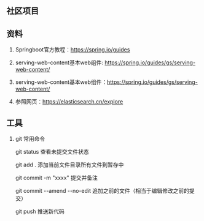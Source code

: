## 社区项目

## 资料
1. Springboot官方教程：https://spring.io/guides

2. serving-web-content基本web组件: https://spring.io/guides/gs/serving-web-content/

2. serving-web-content基本web组件：https://spring.io/guides/gs/serving-web-content/

3. 参照网页：https://elasticsearch.cn/explore

## 工具
1. git 常用命令
    
    git status 查看未提交文件状态
    
    git add . 添加当前文件目录所有文件到暂存中
    
    git commit -m "xxxx" 提交并备注
    
    git commit --amend --no-edit 追加之前的文件（相当于编辑修改之前的提交）
  
    git push 推送新代码

